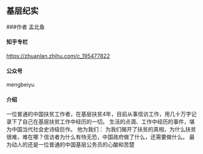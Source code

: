 ## 基层纪实
###作者
孟北鱼
#### 知乎专栏
https://zhuanlan.zhihu.com/c_195477822  
#### 公众号
mengbeiyu
#### 介绍
一位普通的中国扶贫工作者，在基层扶贫4年，目前从事信访工作，用几十万字记录下了自己在基层扶贫工作中经历的一切。
生活的点滴、工作中经历的事件，堪为中国当代社会史诗级巨作。
他为我们：
为我们揭开了扶贫的真相，为什么扶贫很难，难在哪？信访者为什么有恃无恐，中国政府做了什么，还需要做什么。
最为动人的还是一位普通的中国基层公务员的心酸和苦楚


